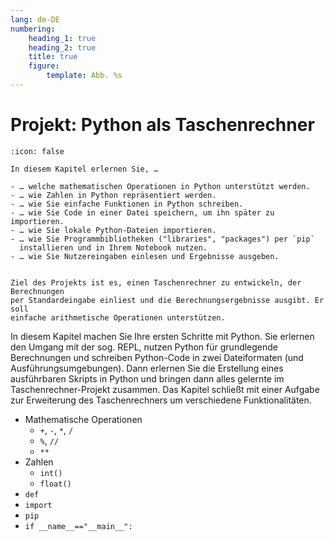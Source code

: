 ```yaml
---
lang: de-DE
numbering:
    heading_1: true
    heading_2: true
    title: true
    figure:
        template: Abb. %s
---
```


# Projekt: Python als Taschenrechner

```{caution} 🎓 Lernziele
:icon: false

In diesem Kapitel erlernen Sie, …

- … welche mathematischen Operationen in Python unterstützt werden.
- … wie Zahlen in Python repräsentiert werden.
- … wie Sie einfache Funktionen in Python schreiben.
- … wie Sie Code in einer Datei speichern, um ihn später zu importieren.
- … wie Sie lokale Python-Dateien importieren.
- … wie Sie Programmbibliotheken ("libraries", "packages") per `pip`
  installieren und in Ihrem Notebook nutzen.
- … wie Sie Nutzereingaben einlesen und Ergebnisse ausgeben.

```

```{note} Projektziel

Ziel des Projekts ist es, einen Taschenrechner zu entwickeln, der Berechnungen
per Standardeingabe einliest und die Berechnungsergebnisse ausgibt. Er soll
einfache arithmetische Operationen unterstützen.

```

In diesem Kapitel machen Sie Ihre ersten Schritte mit Python. Sie erlernen den Umgang mit der sog. REPL, nutzen Python für grundlegende Berechnungen und schreiben Python-Code in zwei Dateiformaten (und Ausführungsumgebungen). Dann erlernen Sie die Erstellung eines ausführbaren Skripts in Python und bringen dann alles gelernte im Taschenrechner-Projekt zusammen. Das Kapitel schließt mit einer Aufgabe zur Erweiterung des Taschenrechners um verschiedene Funktionalitäten.

- Mathematische Operationen
    - `+`, `-`, `*`, `/`
    - `%`, `//`
    - `**`
- Zahlen
    - `int()`
    - `float()`
- `def`
- `import`
- `pip`
- `if __name__=="__main__":`
